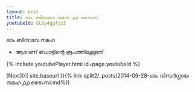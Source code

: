 ```yaml
---
layout: post
title: ഓം ബിന്ദാവേ നമഹ ൧൧ ടൈംസ്
youtubeId: GL6p4ggfjzI
---
```

 
 
 ഓം ബിന്ദാവേ നമഹ 
 
 -  ആരാണ് ഡോട്ടിന്റെ രൂപത്തിലുള്ളത് 
 
  
 
  
 
 
 
 
 
 


{% include youtubePlayer.html id=page.youtubeId %}
 
[Next]({{ site.baseurl }}{% link  split2/_posts/2014-09-28-ഓം വിസർഗ്ഗായ നമഹ ൧൧ ടൈംസ്.md%})
 
